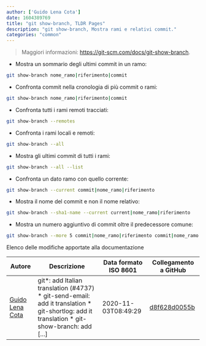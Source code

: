 ```yaml
---
author: ['Guido Lena Cota']
date: 1604389769
title: "git show-branch, TLDR Pages"
description: "git show-branch, Mostra rami e relativi commit."
categories: "common"
---
```

> Maggiori informazioni: <https://git-scm.com/docs/git-show-branch>.

- Mostra un sommario degli ultimi commit in un ramo:

```bash
git show-branch nome_ramo|riferimento|commit
```

- Confronta commit nella cronologia di più commit o rami:

```bash
git show-branch nome_ramo|riferimento|commit
```

- Confronta tutti i rami remoti tracciati:

```bash
git show-branch --remotes
```

- Confronta i rami locali e remoti:

```bash
git show-branch --all
```

- Mostra gli ultimi commit di tutti i rami:

```bash
git show-branch --all --list
```

- Confronta un dato ramo con quello corrente:

```bash
git show-branch --current commit|nome_ramo|riferimento
```

- Mostra il nome del commit e non il nome relativo:

```bash
git show-branch --sha1-name --current current|nome_ramo|riferimento
```

- Mostra un numero aggiuntivo di commit oltre il predecessore comune:

```bash
git show-branch --more 5 commit|nome_ramo|riferimento commit|nome_ramo|riferimento ...
```
Elenco delle modifiche apportate alla documentazione


Autore | Descrizione | Data formato ISO 8601 | Collegamento a GitHub
------|-----|-----|-----
[Guido Lena Cota](mailto:guido.lenacota@gmail.com) | git*: add Italian translation (#4737) * git-send-email: add it translation * git-shortlog: add it translation * git-show-branch: add [...] | 2020-11-03T08:49:29 | [d8f628d0055b](https://github.com/tldr-pages/tldr/commit/d8f628d0055bff98d5d64a811ea6349dfe245116)

